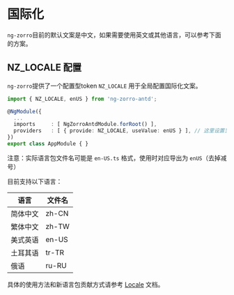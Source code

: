 国际化
===
`ng-zorro`目前的默认文案是中文，如果需要使用英文或其他语言，可以参考下面的方案。

## NZ_LOCALE 配置

`ng-zorro`提供了一个配置型token `NZ_LOCALE` 用于全局配置国际化文案。

```ts
import { NZ_LOCALE, enUS } from 'ng-zorro-antd';

@NgModule({
  ...
  imports     : [ NgZorroAntdModule.forRoot() ],
  providers   : [ { provide: NZ_LOCALE, useValue: enUS } ], // 这里设置当前全局使用的语言包
})
export class AppModule { }
```

注意：实际语言包文件名可能是 `en-US.ts` 格式，使用时对应导出为 `enUS`（去掉减号）

目前支持以下语言：

| 语言 | 文件名 |
| --- | --- |
| 简体中文 | zh-CN |
| 繁体中文 | zh-TW |
| 美式英语 | en-US |
| 土耳其语 | tr-TR |
| 俄语 | ru-RU |

具体的使用方法和新语言包贡献方式请参考 [Locale](#/other/locale) 文档。
